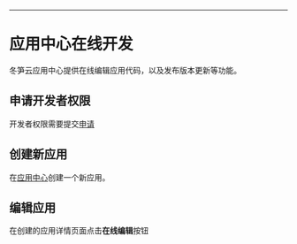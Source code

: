 
---

# 应用中心在线开发

冬笋云应用中心提供在线编辑应用代码，以及发布版本更新等功能。


## 申请开发者权限

开发者权限需要提交[申请](http://developer.thingsroot.com)


## 创建新应用

在[应用中心](http://store.thingsroot.com)创建一个新应用。


## 编辑应用

在创建的应用详情页面点击**在线编辑**按钮





